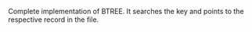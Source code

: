 Complete implementation of BTREE. It searches the key and points to the respective record in the file.
